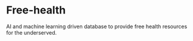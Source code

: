 # Free-health
AI and machine learning driven database to provide free health resources for the underserved.
